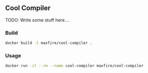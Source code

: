 ## Cool Compiler

TODO: Write some stuff here....

### Build

```bash
docker build -t maxfire/cool-compiler .
```

### Usage

```bash
docker run -it --rm --name cool-compiler maxfire/cool-compiler
```
